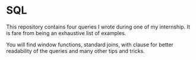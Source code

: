 # SQL

This repository contains four queries I wrote during one of my internship. It is fare from being an exhaustive list of examples.

You will find window functions, standard joins, with clause for better readability of the queries and many other tips and tricks.